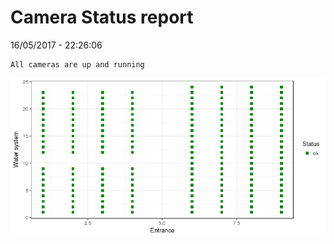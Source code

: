 Camera Status report
================
16/05/2017 - 22:26:06

    All cameras are up and running

![](camreport_files/figure-markdown_github/unnamed-chunk-2-1.png)
